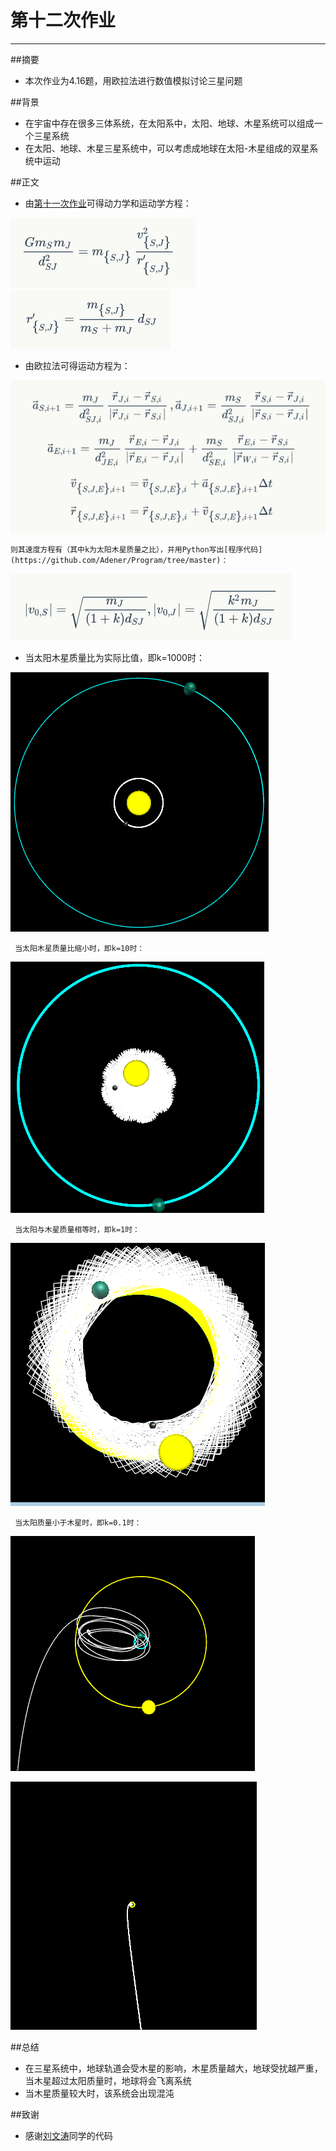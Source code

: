 # 第十二次作业



---

##摘要
- 本次作业为4.16题，用欧拉法进行数值模拟讨论三星问题

##背景
- 在宇宙中存在很多三体系统，在太阳系中，太阳、地球、木星系统可以组成一个三星系统
- 在太阳、地球、木星三星系统中，可以考虑成地球在太阳-木星组成的双星系统中运动

##正文
- 由[第十一次作业][1]可得动力学和运动学方程：

![](https://github.com/axbzsf/computationalphysics_N2013301020106/blob/master/homework12/homework121.png)
![](https://github.com/axbzsf/computationalphysics_N2013301020106/blob/master/homework12/homework122.png)
   
- 由欧拉法可得运动方程为：

![](https://github.com/axbzsf/computationalphysics_N2013301020106/blob/master/homework12/homework123.png)
   
    则其速度方程有（其中k为太阳木星质量之比），并用Python写出[程序代码](https://github.com/Adener/Program/tree/master)：

![](https://github.com/axbzsf/computationalphysics_N2013301020106/blob/master/homework12/homework124.png)
   
  


- 当太阳木星质量比为实际比值，即k=1000时：

![](https://github.com/axbzsf/computationalphysics_N2013301020106/blob/master/homework12/homework12a.png)
   
     当太阳木星质量比缩小时，即k=10时：

![](https://github.com/axbzsf/computationalphysics_N2013301020106/blob/master/homework12/homework12b.png)
    
     当太阳与木星质量相等时，即k=1时：

![](https://github.com/axbzsf/computationalphysics_N2013301020106/blob/master/homework12/homework12c.png)
   
     当太阳质量小于木星时，即k=0.1时：

![](https://github.com/axbzsf/computationalphysics_N2013301020106/blob/master/homework12/homework12d.png)
   
![](https://github.com/axbzsf/computationalphysics_N2013301020106/blob/master/homework12/homework12e.png)
  
##总结
- 在三星系统中，地球轨道会受木星的影响，木星质量越大，地球受扰越严重，当木星超过太阳质量时，地球将会飞离系统
- 当木星质量较大时，该系统会出现混沌

##致谢
- 感谢[刘文涛][2]同学的代码


  [1]: https://github.com/Adener/computationalphysics_N2013301020117/blob/master/%E7%AC%AC%E5%8D%81%E4%B8%80%E6%AC%A1%E4%BD%9C%E4%B8%9A.md
  [2]: https://github.com/whuCanon
